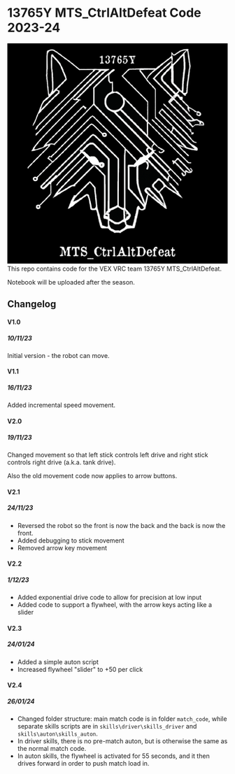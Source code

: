 # 13765Y MTS_CtrlAltDefeat Code 2023-24
![logo](logo.png "MTS_CtrlAltDefeat")
This repo contains code for the VEX VRC team 13765Y MTS_CtrlAltDefeat.

Notebook will be uploaded after the season.

## Changelog
#### V1.0
##### 10/11/23
Initial version - the robot can move.

#### V1.1
##### 16/11/23
Added incremental speed movement.

#### V2.0
##### 19/11/23
Changed movement so that left stick controls left drive and right stick controls right drive (a.k.a. tank drive).

Also the old movement code now applies to arrow buttons.

#### V2.1
##### 24/11/23
* Reversed the robot so the front is now the back and the back is now the front.
* Added debugging to stick movement
* Removed arrow key movement

#### V2.2
##### 1/12/23
* Added exponential drive code to allow for precision at low input
* Added code to support a flywheel, with the arrow keys acting like a slider

#### V2.3
##### 24/01/24
* Added a simple auton script
* Increased flywheel "slider" to +50 per click

#### V2.4
##### 26/01/24
* Changed folder structure: main match code is in folder ``match_code``, while separate skills scripts are in ``skills\driver\skills_driver`` and ``skills\auton\skills_auton``.
* In driver skills, there is no pre-match auton, but is otherwise the same as the normal match code.
* In auton skills, the flywheel is activated for 55 seconds, and it then drives forward in order to push match load in.
